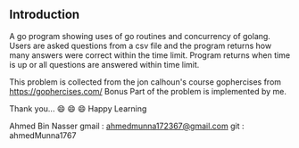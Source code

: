 ## Introduction

A go program showing uses of go routines and concurrency of golang. 
Users are asked questions from a csv file and the program returns how many answers were correct within the time limit. 
Program returns when time is up or all questions are answered within time limit. 


This problem is collected from the jon calhoun's course gophercises from https://gophercises.com/
Bonus Part of the problem is implemented by me. 

Thank you... :smile: :smile: :smile:
Happy Learning


Ahmed Bin Nasser
gmail : ahmedmunna172367@gmail.com
git : ahmedMunna1767
